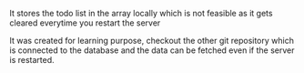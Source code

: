 
It stores the todo list in the array locally which is 
not feasible as it gets cleared everytime you restart the server

It was created for learning purpose, checkout the other git repository 
which is connected to the database and the data can be fetched even if the server is restarted.
